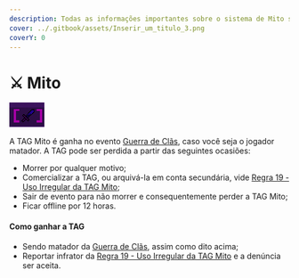 ```yaml
---
description: Todas as informações importantes sobre o sistema de Mito são aqui encontradas!
cover: ../.gitbook/assets/Inserir_um_titulo_3.png
coverY: 0
---
```


# ⚔️ Mito

![](<../.gitbook/assets/unknown (6).png>)

A TAG Mito é ganha no evento [Guerra de Clãs](../eventos/eventos-survival/guerra-de-clas.md), caso você seja o jogador matador. A TAG pode ser perdida a partir das seguintes ocasiões:

* Morrer por qualquer motivo;
* Comercializar a TAG, ou arquivá-la em conta secundária, vide [Regra 19 - Uso Irregular da TAG Mito](../regras/jogabilidade.md#01-8);
* Sair de evento para não morrer e consequentemente perder a TAG Mito;
* Ficar offline por 12 horas.

#### Como ganhar a TAG

* Sendo matador da [Guerra de Clãs](../eventos/eventos-survival/guerra-de-clas.md), assim como dito acima;
* Reportar infrator da [Regra 19 - Uso Irregular da TAG Mito](../regras/jogabilidade.md#01-8) e a denúncia ser aceita.
